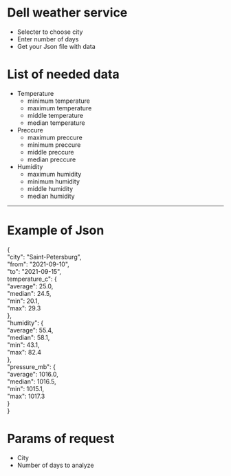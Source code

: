 # Dell weather service
* Selecter to choose city
* Enter number of days
* Get your Json file with data
# List of needed data
* Temperature
  -   minimum temperature
  -   maximum temperature
  -   middle temperature
  -   median temperature
* Preccure
  -   maximum preccure
  -   minimum preccure
  -   middle preccure
  -   median preccure
* Humidity
  -   maximum humidity
  -   minimum humidity
  -   middle humidity
  -   median humidity
---
# Example of Json
{  
  "city": "Saint-Petersburg",  
  "from": "2021-09-10",  
  "to": "2021-09-15",  
  temperature_c": {  
    "average": 25.0,  
    "median": 24.5,  
    "min": 20.1,  
    "max": 29.3  
    },  
  "humidity": {  
    "average": 55.4,  
    "median": 58.1,  
    "min": 43.1,  
    "max": 82.4  
   },  
  "pressure_mb": {  
    "average": 1016.0,  
    "median": 1016.5,  
    "min": 1015.1,  
    "max": 1017.3  
  }  
}  
# Params of request
* City
* Number of days to analyze
